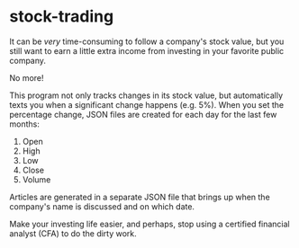 # stock-trading

It can be *very* time-consuming to follow a company's stock value, but you still want to earn a little extra income from investing in your favorite public company.

No more!

This program not only tracks changes in its stock value, but automatically texts you when a significant change happens (e.g. 5%). When you set the percentage change, JSON files are created for each day for the last few months:

1. Open
2. High
3. Low
4. Close
5. Volume

Articles are generated in a separate JSON file that brings up when the company's name is discussed and on which date.

Make your investing life easier, and perhaps, stop using a certified financial analyst (CFA) to do the dirty work.